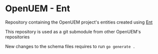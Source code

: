 # OpenUEM - Ent

Repository containing the OpenUEM project's entities created using [Ent](https://entgo.io/)

This repository is used as a git submodule from other OpenUEM's repositories

New changes to the schema files requires to run `go generate .`
